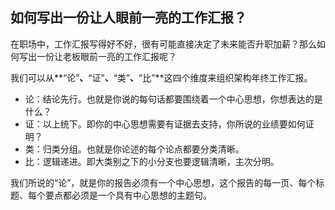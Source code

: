 ## 如何写出一份让人眼前一亮的工作汇报？

在职场中，工作汇报写得好不好，很有可能直接决定了未来能否升职加薪？那么如何写出一份让老板眼前一亮的工作汇报呢？

我们可以从**“论”**、**“证”**、**“类”**、**“比”**这四个维度来组织架构年终工作汇报。

* 论：结论先行。也就是你说的每句话都要围绕着一个中心思想，你想表达的是什么？
* 证：以上统下。即你的中心思想需要有证据去支持，你所说的业绩要如何证明？
* 类：归类分组。也就是你论述的每个论点都要分类清晰。
* 比：逻辑递进。即大类别之下的小分支也要逻辑清晰，主次分明。


我们所说的“论”，就是你的报告必须有一个中心思想，这个报告的每一页、每个标题、每个要点都必须是一个具有中心思想的主题句。
